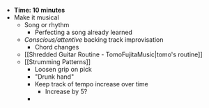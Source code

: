 - **Time: 10 minutes**
- Make it musical 
	- Song or rhythm
		- Perfecting a song already learned
	- *Conscious/attentive* backing track improvisation
		- Chord changes
	- [[Shredded Guitar Routine - TomoFujitaMusic|tomo's routine]]
	- [[Strumming Patterns]]
		- Loosen grip on pick
		- "Drunk hand"
		- Keep track of tempo increase over time
			- Increase by 5?
		- 
	